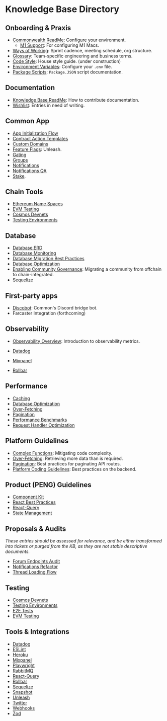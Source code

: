 # Knowledge Base Directory

## Onboarding & Praxis

- [Commonwealth ReadMe](../packages/commonwealth/README.md): Configure your environment.
  + [M1 Support](./M1-Support.md): For configuring M1 Macs.
- [Ways of Working](./Ways-Of-Working.md): Sprint cadence, meeting schedule, org structure.
- [Glossary](./Glossary.md): Team-specific engineering and business terms.
- [Code Style](./Code-Style.md): House style guide. (under construction)
- [Environment Variables](./Environment-Variables.md): Configure your `.env` file.
- [Package Scripts](./Package-Scripts.md): `Package.JSON` script documentation.

## Documentation

- [Knowledge Base ReadMe](./_README.md): How to contribute documentation.
- [Wishlist](./_Wishlist.md): Entries in need of writing.

## Common App

- [App Initialization Flow](./App-Initialization-Flow.md)
- [Contract Action Templates](./Contract-Action-Templates.md)
- [Custom Domains](./Custom-Domains.md)
- [Feature Flags](./Feature-Flags.md): Unleash.
- [Gating](./Gating.md)
- [Groups](./Groups.md)
- [Notifications](./Notifications.md)
- [Notifications QA](./Notifications-QA.md)
- [Stake](./Stake.md).

## Chain Tools

- [Ethereum Name Spaces](./Ethereum-Name-Spaces.md)
- [EVM Testing](./EVM-Testing.md)
- [Cosmos Devnets](./Cosmos-Devnets.md)
- [Testing Environments](./Testing-Environments.md)

## Database

- [Database ERD](./Database-ERD.md)
- [Database Monitoring](./Database-Monitoring.md)
- [Database Migration Best Practices](./Database-Migrations.md)
- [Database Optimization](./Database-Optimization.md)
- [Enabling Community Governance](./Enabling-Community-Governance.md): Migrating a community from offchain to chain-integrated.
- [Sequelize](./Sequelize.md)

## First-party apps

- [Discobot](./Discobot.md): Common's Discord bridge bot.
- Farcaster Integration (forthcoming)

## Observability

- [Observability Overview](./Observability-Overview.md): Introduction to observability metrics.

- [Datadog](./Datadog.md)
- [Mixpanel](./Mixpanel.md)
- [Rollbar](./Rollbar.md)

## Performance

- [Caching](./Caching.md)
- [Database Optimization](./Database-Optimization.md)
- [Over-Fetching](./Over-Fetching.md)
- [Pagination](./Pagination.md)
- [Performance Benchmarks](./Performance-Benchmarks.md)
- [Request Handler Optimization](./Request-Handler-Optimization.md)

## Platform Guidelines

- [Complex Functions](./Complex-Functions.md): Mitigating code complexity.
- [Over-Fetching](./Over-Fetching.md): Retrieving more data than is required.
- [Pagination](./Pagination.md): Best practices for paginating API routes.
- [Platform Coding Guidelines](./Platform-Coding-Guidelines.md): Best practices on the backend.

## Product (PENG) Guidelines

- [Component Kit](./Component-Kit.md)
- [React Best Practices](./React-Best-Practices-And-Improvements.md)
- [React-Query](./React-Query.md)
- [State Management](./State-Management.md)

## Proposals & Audits

_These entries should be assessed for relevance, and be either transformed into tickets or purged from the KB, as they are not stable descriptive documents._

- [Forum Endpoints Audit](./Forum-Endpoints-Audit.md)
- [Notifications Refactor](./Notifications-Refactor.md)
- [Thread Loading Flow](./Thread-Loading-Flow.md)

## Testing

- [Cosmos Devnets](./Cosmos-Devnets.md)
- [Testing Environments](./Testing-Environments.md)
- [E2E Tests](./E2E-Tests)
- [EVM Testing](./EVM-Testing.md)

## Tools & Integrations

- [Datadog](./Datadog.md)
- [ESLint](./Linting.md)
- [Heroku](./Heroku.md)
- [Mixpanel](./Mixpanel.md)
- [Playwright](./E2E-Tests)
- [RabbitMQ](./RabbitMQ.md)
- [React-Query](./React-Query.md)
- [Rollbar](./Rollbar.md)
- [Sequelize](./Sequelize.md)
- [Snapshot](./Snapshot.md)
- [Unleash](./Feature-Flags.md)
- [Twitter](./Twitter.md)
- [Webhooks](./Webhooks.md)
- [Zod](./Zod.md)
